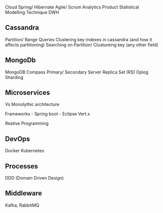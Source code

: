 Cloud
Spring/ Hibernate
Agile/ Scrum
Analytics Product
Statistical Modelling Technique
DWH

Cassandra
-----------
Partition/ Range Queries
Clustering key
indexes in cassandra (and how it affects partitioning)
Searching on Partition/ Clustureing key (any other field)


MongoDb
---------
MongoDB Compass
Primary/ Secondary Server
Replica Set (RS)
Oplog
Sharding	

Microservices
---------------------
Vs Monolythic architecture

Frameworks
	- Spring boot
	- Eclipse Vert.x


Reative Programming

DevOps
---------
Docker
Kubernetes


Processes
------------
DDD (Domain Driven Design)


Middleware
-------------
Kafka, RabbitMQ 

<!--stackedit_data:
eyJoaXN0b3J5IjpbMTU5OTA0NjkyMiwtMjE5MjEwMjJdfQ==
-->
